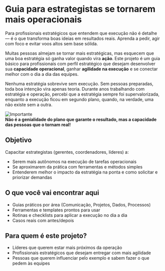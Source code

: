 # Guia para estrategistas se tornarem mais operacionais  
Para profissionais estratégicos que entendem que execução não é detalhe — é o que transforma boas ideias em resultados reais. Aprenda a pedir, agir com foco e evitar voos altos sem base sólida.

Muitas pessoas almejam se tornar mais estratégicas, mas esquecem que uma boa estratégia só ganha valor quando vira **ação**. Este projeto é um guia básico para profissionais com perfil estratégico que desejam desenvolver sua **capacidade operacional**, ganhar **agilidade na execução** e se conectar melhor com o dia a dia das equipes.

Nenhuma estratégia sobrevive sem execução. Sem pessoas preparadas, toda boa intenção vira apenas teoria. Durante anos trabalhando com estratégia e operação, percebi que a estratégia sempre foi supervalorizada, enquanto a execução ficou em segundo plano, quando, na verdade, uma não existe sem a outra.

![Importante](https://img.shields.io/badge/Importante-red)  
**Não é a genialidade do plano que garante o resultado, mas a capacidade das pessoas que o tornam real!**

## Objetivo

Capacitar estrategistas (gerentes, coordenadores, líderes) a:

- Serem mais autônomos na execução de tarefas operacionais  
- Se aproximarem da prática com ferramentas e métodos simples  
- Entenderem melhor o impacto da estratégia na ponta e como solicitar e priorizar demandas  

## O que você vai encontrar aqui

- Guias práticos por área (Comunicação, Projetos, Dados, Processos)  
- Ferramentas e templates prontos para usar  
- Rotinas e checklists para aplicar a execução no dia a dia  
- Casos reais com antes/depois  

## Para quem é este projeto?

- Líderes que querem estar mais próximos da operação  
- Profissionais estratégicos que desejam entregar com mais agilidade  
- Pessoas que querem influenciar pelo exemplo e sabem fazer o que pedem às equipes  


